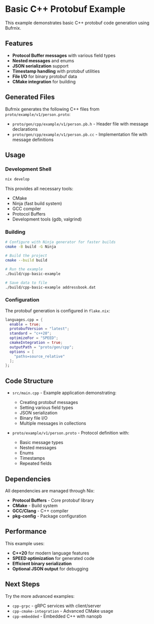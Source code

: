 # Basic C++ Protobuf Example

This example demonstrates basic C++ protobuf code generation using Bufrnix.

## Features

- **Protocol Buffer messages** with various field types
- **Nested messages** and enums
- **JSON serialization** support
- **Timestamp handling** with protobuf utilities
- **File I/O** for binary protobuf data
- **CMake integration** for building

## Generated Files

Bufrnix generates the following C++ files from `proto/example/v1/person.proto`:

- `proto/gen/cpp/example/v1/person.pb.h` - Header file with message declarations
- `proto/gen/cpp/example/v1/person.pb.cc` - Implementation file with message definitions

## Usage

### Development Shell

```bash
nix develop
```

This provides all necessary tools:

- CMake
- Ninja (fast build system)
- GCC compiler
- Protocol Buffers
- Development tools (gdb, valgrind)

### Building

```bash
# Configure with Ninja generator for faster builds
cmake -B build -G Ninja

# Build the project
cmake --build build

# Run the example
./build/cpp-basic-example

# Save data to file
./build/cpp-basic-example addressbook.dat
```

### Configuration

The protobuf generation is configured in `flake.nix`:

```nix
languages.cpp = {
  enable = true;
  protobufVersion = "latest";
  standard = "c++20";
  optimizeFor = "SPEED";
  cmakeIntegration = true;
  outputPath = "proto/gen/cpp";
  options = [
    "paths=source_relative"
  ];
};
```

## Code Structure

- `src/main.cpp` - Example application demonstrating:

  - Creating protobuf messages
  - Setting various field types
  - JSON serialization
  - Binary file I/O
  - Multiple messages in collections

- `proto/example/v1/person.proto` - Protocol definition with:
  - Basic message types
  - Nested messages
  - Enums
  - Timestamps
  - Repeated fields

## Dependencies

All dependencies are managed through Nix:

- **Protocol Buffers** - Core protobuf library
- **CMake** - Build system
- **GCC/Clang** - C++ compiler
- **pkg-config** - Package configuration

## Performance

This example uses:

- **C++20** for modern language features
- **SPEED optimization** for generated code
- **Efficient binary serialization**
- **Optional JSON output** for debugging

## Next Steps

Try the more advanced examples:

- `cpp-grpc` - gRPC services with client/server
- `cpp-cmake-integration` - Advanced CMake usage
- `cpp-embedded` - Embedded C++ with nanopb

